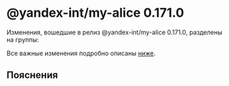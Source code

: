 # @yandex-int/my-alice 0.171.0

<!-- ЧЕЛОВЕЧЕСКОЕ ВСТУПЛЕНИЕ -->

Изменения, вошедшие в релиз @yandex-int/my-alice 0.171.0, разделены на группы:

Все важные изменения подробно описаны [ниже](#Пояснения).

## Пояснения

